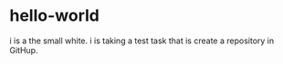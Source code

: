 # hello-world
i is a the  small white.
i is taking a test task that is create a repository in GitHup.
